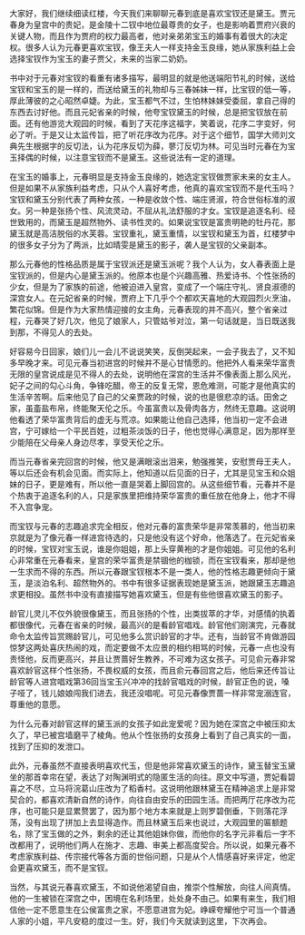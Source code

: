 
大家好，我们继续细读红楼，今天我们来聊聊元春到底是喜欢宝钗还是黛玉。贾元春身为皇宫中的贵妃，是金陵十二钗中地位最尊贵的女子，也是影响着贾府兴衰的关键人物，而且作为贾府的权力最高者，他对亲弟弟宝玉的婚事有着很大的决定权。很多人认为元春更喜欢宝钗，像王夫人一样支持金玉良缘，她从家族利益上会选择宝钗作为宝玉的妻子贾父，未来的当家二奶奶。

书中对于元春对宝钗的看重有诸多描写，最明显的就是他送端阳节礼的时候，送给宝钗和宝玉的是一样的，而送给黛玉的礼物却与三春姊妹一样，比宝钗的低一等，厚此薄彼的之心昭然卓婕。为此，宝玉都气不过，生怕林妹妹受委屈，拿自己得的东西去讨好他。而且元妃省亲的时候，他夸宝钗黛玉的时候，总是把宝钗放在前面。还有他游览大观园的时候，看到了天花序这福字，笑着说，花序二字变好，何必了听。于是又让太监传旨，把了听花序改为花序。对于这个细节，国学大师刘文典先生根据字的反切法，认为花序反切为薛，蓼汀反切为林。可见当时元春在为宝玉择偶的时候，以注意宝钗而不是黛玉。这些说法有一定的道理。

在宝玉的婚事上，元春明显是支持金玉良缘的，她选定宝钗做贾家未来的女主人。但是如果不从家族利益考虑，只从个人喜好考虑，他真的喜欢宝钗而不是代玉吗？宝钗和黛玉分别代表了两种女孩，一种是收敛个性、端庄贤淑，符合世俗标准的淑女。另一种是张扬个性、风流灵动，不屈从礼法舒服的才女。宝钗是追逐名利、经世致用的，而黛玉是超然物外、读书性灵的。如果说宝钗是富贵明艳的牡丹花，那黛玉就是高洁脱俗的水芙蓉。宝钗重礼，黛玉重情，以宝钗和黛玉为首，红楼梦中的很多女子分为了两派，比如晴雯是黛玉的影子，袭人是宝钗的父亲副本。

那么元春他的性格品质是属于宝钗派还是黛玉派呢？我个人认为，女人春表面上是宝钗派的，但是内心是黛玉派的。他原本也是个兴趣高雅、热爱诗书、个性张扬的少女，但是为了家族的前途，他被迫进入皇宫，变成了一个端庄守礼、贤良淑德的深宫女人。在元妃省亲的时候，贾府上下几乎个个都欢天喜地的大观园烈火烹油，繁花似锦。但是作为大家热情迎接的女主角，元春表现的并不高兴，整个省亲过程，元春哭了好几次，他见了娘家人，只管姑爷对泣，第一句话就是，当日既送我到那，不得见人的去处。

好容易今日回家，娘们儿一会儿不说说笑笑，反倒哭起来，一会子我去了，又不知多早晚才来。可见元春当初进宫的时候并不是心甘情愿的。他把外人看来荣华富贵无限的皇宫说成是见不得人的去处，说明他在深宫的生活并不像表面上那么风光，妃子之间的勾心斗角，争锋吃醋，帝王的反复无常，恩危难测，可能才是他真实的生活辛苦啊。后来他见了自己的父亲贾政的时候，说的也是很悲凉的话。田舍之家，虽齑盐布帛，终能聚天伦之乐。今虽富贵以及骨肉各方，然终无意趣。这说明他看透了荣华富贵背后的虚无与荒凉。如果能让他自己选择，他当初一定不会进宫，宁可嫁给一个平民百姓，过粗茶淡饭的日子，他也觉得心满意足，因为那样至少能陪在父母亲人身边尽孝，享受天伦之乐。

而当元春省亲完回宫的时候，他又是满眼滚出泪来，勉强推笑，安慰贾母王夫人，等以后还会有机会见面。而实际上，他知道以后见面的日子，尤其是见宝玉和众姐妹的日子，更是难有，所以他一直是哭着上脚回宫的。从这些细节看，元春并不是个热衷于追逐名利的人，只是家族里把维持荣华富贵的重任放在他身上，他才不得不入宫争宠。

而宝钗与元春的志趣追求完全相反，他对元春的富贵荣华是非常羡慕的，他当初来京就是为了像元春一样进宫待选的，只是他没有这个好命，他落选了。在元妃省亲的时候，宝钗对宝玉说，谁是你姐姐，那上头穿黄袍的才是你姐姐。可见他的名利心非常重在元春看来，皇宫的荣华富贵是禁锢他的枷锁，而在宝钗看来，那却是他一生求而不得的东西。所以元春跟宝钗根本不是一类人，他的性格志趣更倾向于黛玉，是淡泊名利、超然物外的。书中有很多证据表现她是黛玉派，她跟黛玉志趣追求更相投。虽然书中没有直接描写她喜欢黛玉，但是有些他很喜欢黛玉的影子。

龄官儿灵儿不仅外貌很像黛玉，而且张扬的个性，出类拔萃的才华，对感情的执着都很像代，元春在省亲的时候，最高兴的是看龄官唱戏。龄官他们刚演完，元春就命令太监传旨赏赐龄官儿，可见他多么赏识龄官的才华。还有，当龄官不肯做游园惊梦这两处喜庆热闹的戏，而定要做不太应景的相约相骂的时候，元春一点也没有责怪他，反而更高兴，并且让贾蔷好生教养，不可难为这女孩子。可见俞元春非常喜欢龄官这样个性张扬，不畏权威的女孩，而且俞元春回宫之后，他后来还传旨让龄官等人进宫唱戏第36回当宝玉兴冲冲的找龄官唱戏的时候，龄官正色的说，嗓子哑了，钱儿娘娘闯我们进去，我还没唱呢。可见元春像贾蔷一样非常宠溺连官，尊重他的意愿。

为什么元春对龄官这样的黛玉派的女孩子如此宠爱呢？因为她在深宫之中被压抑太久了，早已被宫墙磨平了棱角。他从个性张扬的女孩身上看到了自己真实的一面，找到了压抑的发泄口。

此外，元春虽然不直接表明喜欢代玉，但是他非常喜欢黛玉的诗作，黛玉替宝玉黛坐的那首幸帘在望，表达了对陶渊明式的隐匿生活的向往。原文中写道，贾妃看碧喜之不尽，立马将浣葛山庄改为了稻香村。这说明他跟林黛玉在精神追求上是非常契合的，都喜欢清新自然的诗作，向往自由安乐的田园生活。而把两厅花序改为花序，也可能只是显累赘罢了，因为那个地方本来就是上则罗碧倒垂，下则落花浮荡，没有出现了拼加上去显得造作。而且林黛玉后来也说过，大观园里的匾额题名，除了宝玉做的之外，剩余的还让其他姐妹你做，而他你的名字元非看后一字不改都用了，说明他们两人在施才、志趣、审美上都高度契合。所以说，如果元春不考虑家族利益、传宗接代等各方面的世俗问题，只是从个人情感喜好来评定，他定会更喜欢黛玉，而不是宝钗。

当然，与其说元春喜欢黛玉，不如说他渴望自由，推崇个性解放，向往人间真情。他的一生被锁在深宫之中，困境在名利场里，处处身不由己。如果有来生，我们相信他一定不愿意生在公侯富贵之家，不愿意进宫为妃。峥嵘夸耀他宁可当一个普通人家的小姐，平凡安稳的度过一生。好，我们今天就读到这里，下次再会。



